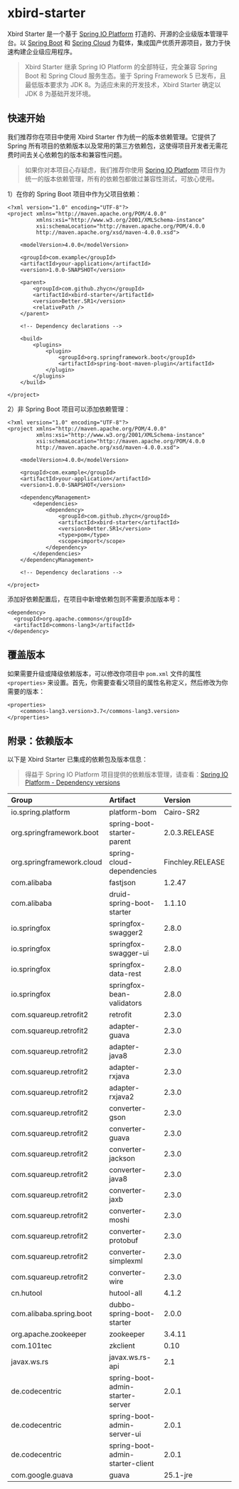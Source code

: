 # xbird-starter

Xbird Starter 是一个基于 [Spring IO Platform](http://platform.spring.io/platform/) 打造的、开源的企业级版本管理平台。以 [Spring Boot](https://projects.spring.io/spring-boot/) 和 [Spring Cloud](http://projects.spring.io/spring-cloud/) 为载体，集成国产优质开源项目，致力于快速构建企业级应用程序。

> Xbird Starter 继承 Spring IO Platform 的全部特征，完全兼容 Spring Boot 和 Spring Cloud 服务生态。鉴于 Spring Framework 5 已发布，且最低版本要求为 JDK 8。为适应未来的开发技术，Xbird Starter 确定以 JDK 8 为基础开发环境。

## 快速开始

我们推荐你在项目中使用 Xbird Starter 作为统一的版本依赖管理。它提供了 Spring 所有项目的依赖版本以及常用的第三方依赖包，这使得项目开发者无需花费时间去关心依赖包的版本和兼容性问题。

> 如果你对本项目心存疑虑，我们推荐你使用 [Spring IO Platform](http://platform.spring.io/platform/) 项目作为统一的版本依赖管理，所有的依赖包都做过兼容性测试，可放心使用。

1）在你的 Spring Boot 项目中作为父项目依赖：

```
<?xml version="1.0" encoding="UTF-8"?>
<project xmlns="http://maven.apache.org/POM/4.0.0"
         xmlns:xsi="http://www.w3.org/2001/XMLSchema-instance"
         xsi:schemaLocation="http://maven.apache.org/POM/4.0.0 
         http://maven.apache.org/xsd/maven-4.0.0.xsd">

    <modelVersion>4.0.0</modelVersion>

    <groupId>com.example</groupId>
    <artifactId>your-application</artifactId>
    <version>1.0.0-SNAPSHOT</version>

    <parent>
        <groupId>com.github.zhycn</groupId>
        <artifactId>xbird-starter</artifactId>
        <version>Better.SR1</version>
        <relativePath />
    </parent>

    <!-- Dependency declarations -->

    <build>
        <plugins>
            <plugin>
                <groupId>org.springframework.boot</groupId>
                <artifactId>spring-boot-maven-plugin</artifactId>
            </plugin>
        </plugins>
    </build>

</project>
```

2）非 Spring Boot 项目可以添加依赖管理：

```
<?xml version="1.0" encoding="UTF-8"?>
<project xmlns="http://maven.apache.org/POM/4.0.0"
         xmlns:xsi="http://www.w3.org/2001/XMLSchema-instance"
         xsi:schemaLocation="http://maven.apache.org/POM/4.0.0 
         http://maven.apache.org/xsd/maven-4.0.0.xsd">

    <modelVersion>4.0.0</modelVersion>

    <groupId>com.example</groupId>
    <artifactId>your-application</artifactId>
    <version>1.0.0-SNAPSHOT</version>

    <dependencyManagement>
        <dependencies>
            <dependency>
                <groupId>com.github.zhycn</groupId>
                <artifactId>xbird-starter</artifactId>
                <version>Better.SR1</version>
                <type>pom</type>
                <scope>import</scope>
            </dependency>
        </dependencies>
    </dependencyManagement>

    <!-- Dependency declarations -->

</project>
```

添加好依赖配置后，在项目中新增依赖包则不需要添加版本号：

```
<dependency>
  <groupId>org.apache.commons</groupId>
  <artifactId>commons-lang3</artifactId>
</dependency>
```

## 覆盖版本

如果需要升级或降级依赖版本，可以修改你项目中 `pom.xml` 文件的属性 `<properties>` 来设置。首先，你需要查看父项目的属性名称定义，然后修改为你需要的版本：

```
<properties>
    <commons-lang3.version>3.7</commons-lang3.version>
</properties>
```

## 附录：依赖版本

以下是 Xbird Starter 已集成的依赖包及版本信息：

> 得益于 Spring IO Platform 项目提供的依赖版本管理，请查看：[Spring IO Platform - Dependency versions](https://docs.spring.io/platform/docs/Brussels-SR6/reference/htmlsingle/#appendix-dependency-versions)

| Group | Artifact | Version | Website |
|:---|:---|:---|:---:|
| io.spring.platform | platform-bom | Cairo-SR2 | [Official](http://platform.spring.io/platform/) | 
| org.springframework.boot | spring-boot-starter-parent | 2.0.3.RELEASE | [Official](https://projects.spring.io/spring-boot/) | 
| org.springframework.cloud | spring-cloud-dependencies | Finchley.RELEASE |[Official](http://projects.spring.io/spring-cloud/) | 
| com.alibaba | fastjson | 1.2.47 | [GitHub](https://github.com/alibaba/fastjson) | 
| com.alibaba | druid-spring-boot-starter | 1.1.10 | [GitHub](https://github.com/alibaba/druid) | 
| io.springfox | springfox-swagger2 | 2.8.0 | [Official](https://springfox.github.io/springfox/) | 
| io.springfox | springfox-swagger-ui | 2.8.0 | [Official](https://springfox.github.io/springfox/) | 
| io.springfox | springfox-data-rest | 2.8.0 | [Official](https://springfox.github.io/springfox/) | 
| io.springfox | springfox-bean-validators | 2.8.0 | [Official](https://springfox.github.io/springfox/) | 
| com.squareup.retrofit2 | retrofit | 2.3.0 | [Official](http://square.github.io/retrofit/) | 
| com.squareup.retrofit2 | adapter-guava | 2.3.0 | [Official](http://square.github.io/retrofit/) | 
| com.squareup.retrofit2 | adapter-java8 | 2.3.0 | [Official](http://square.github.io/retrofit/) | 
| com.squareup.retrofit2 | adapter-rxjava | 2.3.0 | [Official](http://square.github.io/retrofit/) | 
| com.squareup.retrofit2 | adapter-rxjava2 | 2.3.0 | [Official](http://square.github.io/retrofit/) | 
| com.squareup.retrofit2 | converter-gson | 2.3.0 | [Official](http://square.github.io/retrofit/) | 
| com.squareup.retrofit2 | converter-guava | 2.3.0 | [Official](http://square.github.io/retrofit/) | 
| com.squareup.retrofit2 | converter-jackson | 2.3.0 | [Official](http://square.github.io/retrofit/) | 
| com.squareup.retrofit2 | converter-java8 | 2.3.0 | [Official](http://square.github.io/retrofit/) | 
| com.squareup.retrofit2 | converter-jaxb | 2.3.0 | [Official](http://square.github.io/retrofit/) | 
| com.squareup.retrofit2 | converter-moshi | 2.3.0 | [Official](http://square.github.io/retrofit/) | 
| com.squareup.retrofit2 | converter-protobuf | 2.3.0 | [Official](http://square.github.io/retrofit/) | 
| com.squareup.retrofit2 | converter-simplexml | 2.3.0 | [Official](http://square.github.io/retrofit/) | 
| com.squareup.retrofit2 | converter-wire | 2.3.0 | [Official](http://square.github.io/retrofit/) | 
| cn.hutool | hutool-all | 4.1.2 | [Official](http://www.hutool.cn/) |
| com.alibaba.spring.boot | dubbo-spring-boot-starter | 2.0.0 | [Official](https://github.com/alibaba/dubbo-spring-boot-starter) |
| org.apache.zookeeper | zookeeper | 3.4.11 | [Official](http://zookeeper.apache.org/) |
| com.101tec | zkclient | 0.10 | [Official](https://github.com/sgroschupf/zkclient) |
| javax.ws.rs | javax.ws.rs-api | 2.1 | [Official](https://github.com/jax-rs) |
| de.codecentric | spring-boot-admin-starter-server | 2.0.1 | [Official](https://github.com/codecentric/spring-boot-admin) |
| de.codecentric | spring-boot-admin-server-ui | 2.0.1 | [Official](https://github.com/codecentric/spring-boot-admin) |
| de.codecentric | spring-boot-admin-starter-client | 2.0.1 | [Official](https://github.com/codecentric/spring-boot-admin) |
| com.google.guava | guava | 25.1-jre | [Official](https://github.com/google/guava) |
